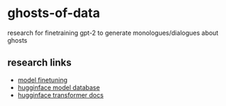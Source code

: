 # ghosts-of-data

research for finetraining gpt-2 to generate monologues/dialogues about ghosts

## research links

- [model finetuning](https://www.philschmid.de/fine-tune-a-non-english-gpt-2-model-with-huggingface)
- [hugginface model database](https://huggingface.co/models)
- [hugginface transformer docs](https://huggingface.co/transformers/)
